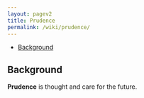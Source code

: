 ```yaml
---
layout: pagev2
title: Prudence
permalink: /wiki/prudence/
---
```

- [Background](#background)

## Background

**Prudence** is thought and care for the future.